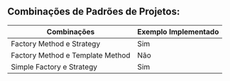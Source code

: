 ## Combinações de Padrões de Projetos:


|Combinações                     |Exemplo Implementado|
|--------------------------------|--------------------|
|Factory Method e Strategy       |Sim                 |
|Factory Method e Template Method|Não                 |
|Simple Factory e Strategy       |Sim                 |
